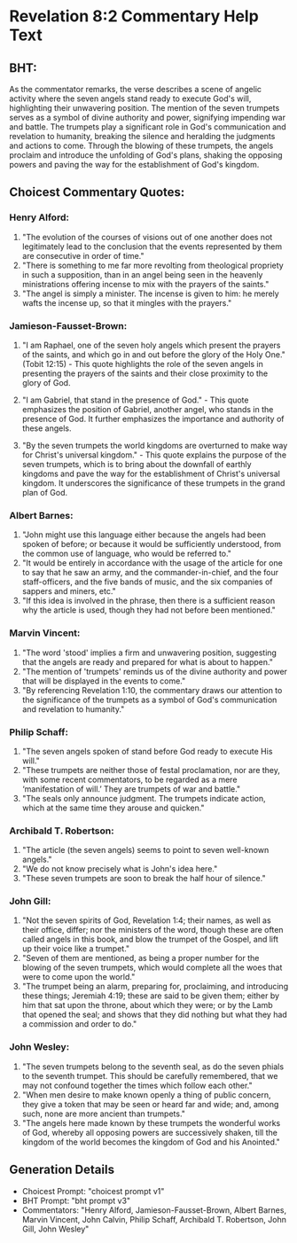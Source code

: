 # Revelation 8:2 Commentary Help Text

## BHT:
As the commentator remarks, the verse describes a scene of angelic activity where the seven angels stand ready to execute God's will, highlighting their unwavering position. The mention of the seven trumpets serves as a symbol of divine authority and power, signifying impending war and battle. The trumpets play a significant role in God's communication and revelation to humanity, breaking the silence and heralding the judgments and actions to come. Through the blowing of these trumpets, the angels proclaim and introduce the unfolding of God's plans, shaking the opposing powers and paving the way for the establishment of God's kingdom.

## Choicest Commentary Quotes:
### Henry Alford:
1. "The evolution of the courses of visions out of one another does not legitimately lead to the conclusion that the events represented by them are consecutive in order of time."
2. "There is something to me far more revolting from theological propriety in such a supposition, than in an angel being seen in the heavenly ministrations offering incense to mix with the prayers of the saints."
3. "The angel is simply a minister. The incense is given to him: he merely wafts the incense up, so that it mingles with the prayers."

### Jamieson-Fausset-Brown:
1. "I am Raphael, one of the seven holy angels which present the prayers of the saints, and which go in and out before the glory of the Holy One." (Tobit 12:15) - This quote highlights the role of the seven angels in presenting the prayers of the saints and their close proximity to the glory of God.

2. "I am Gabriel, that stand in the presence of God." - This quote emphasizes the position of Gabriel, another angel, who stands in the presence of God. It further emphasizes the importance and authority of these angels.

3. "By the seven trumpets the world kingdoms are overturned to make way for Christ's universal kingdom." - This quote explains the purpose of the seven trumpets, which is to bring about the downfall of earthly kingdoms and pave the way for the establishment of Christ's universal kingdom. It underscores the significance of these trumpets in the grand plan of God.

### Albert Barnes:
1. "John might use this language either because the angels had been spoken of before; or because it would be sufficiently understood, from the common use of language, who would be referred to."
2. "It would be entirely in accordance with the usage of the article for one to say that he saw an army, and the commander-in-chief, and the four staff-officers, and the five bands of music, and the six companies of sappers and miners, etc."
3. "If this idea is involved in the phrase, then there is a sufficient reason why the article is used, though they had not before been mentioned."

### Marvin Vincent:
1. "The word 'stood' implies a firm and unwavering position, suggesting that the angels are ready and prepared for what is about to happen."
2. "The mention of 'trumpets' reminds us of the divine authority and power that will be displayed in the events to come."
3. "By referencing Revelation 1:10, the commentary draws our attention to the significance of the trumpets as a symbol of God's communication and revelation to humanity."

### Philip Schaff:
1. "The seven angels spoken of stand before God ready to execute His will."
2. "These trumpets are neither those of festal proclamation, nor are they, with some recent commentators, to be regarded as a mere ‘manifestation of will.’ They are trumpets of war and battle."
3. "The seals only announce judgment. The trumpets indicate action, which at the same time they arouse and quicken."

### Archibald T. Robertson:
1. "The article (the seven angels) seems to point to seven well-known angels."
2. "We do not know precisely what is John's idea here."
3. "These seven trumpets are soon to break the half hour of silence."

### John Gill:
1. "Not the seven spirits of God, Revelation 1:4; their names, as well as their office, differ; nor the ministers of the word, though these are often called angels in this book, and blow the trumpet of the Gospel, and lift up their voice like a trumpet."
2. "Seven of them are mentioned, as being a proper number for the blowing of the seven trumpets, which would complete all the woes that were to come upon the world."
3. "The trumpet being an alarm, preparing for, proclaiming, and introducing these things; Jeremiah 4:19; these are said to be given them; either by him that sat upon the throne, about which they were; or by the Lamb that opened the seal; and shows that they did nothing but what they had a commission and order to do."

### John Wesley:
1. "The seven trumpets belong to the seventh seal, as do the seven phials to the seventh trumpet. This should be carefully remembered, that we may not confound together the times which follow each other."
2. "When men desire to make known openly a thing of public concern, they give a token that may be seen or heard far and wide; and, among such, none are more ancient than trumpets."
3. "The angels here made known by these trumpets the wonderful works of God, whereby all opposing powers are successively shaken, till the kingdom of the world becomes the kingdom of God and his Anointed."


## Generation Details
- Choicest Prompt: "choicest prompt v1"
- BHT Prompt: "bht prompt v3"
- Commentators: "Henry Alford, Jamieson-Fausset-Brown, Albert Barnes, Marvin Vincent, John Calvin, Philip Schaff, Archibald T. Robertson, John Gill, John Wesley"
